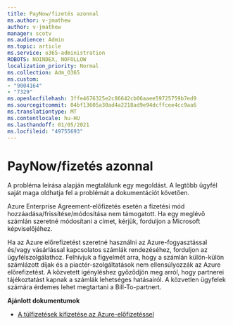 ```yaml
---
title: PayNow/fizetés azonnal
ms.author: v-jmathew
author: v-jmathew
manager: scotv
ms.audience: Admin
ms.topic: article
ms.service: o365-administration
ROBOTS: NOINDEX, NOFOLLOW
localization_priority: Normal
ms.collection: Adm_O365
ms.custom:
- "9004164"
- "7329"
ms.openlocfilehash: 3ffe4676325e2c86642cb06aaee59725759b7ed9
ms.sourcegitcommit: 04bf13605a30ad4a2218ad9e94dcffcee4cc9aa6
ms.translationtype: MT
ms.contentlocale: hu-HU
ms.lasthandoff: 01/05/2021
ms.locfileid: "49755693"
---
```

# <a name="paynowmake-payment-immediately"></a>PayNow/fizetés azonnal

A probléma leírása alapján megtalálunk egy megoldást. A legtöbb ügyfél saját maga oldhatja fel a problémát a dokumentációt követően.

Azure Enterprise Agreement-előfizetés esetén a fizetési mód hozzáadása/frissítése/módosítása nem támogatott. Ha egy meglévő számlán szeretné módosítani a címet, kérjük, forduljon a Microsoft képviselőjéhez.

Ha az Azure előrefizetést szeretné használni az Azure-fogyasztással és/vagy vásárlással kapcsolatos számlák rendezéséhez, forduljon az ügyfélszolgálathoz. Felhívjuk a figyelmét arra, hogy a számlán külön-külön számlázott díjak és a piactér-szolgáltatások nem ellensúlyozzák az Azure előrefizetést. A közvetett igényléshez győződjön meg arról, hogy partnerei tájékoztatást kapnak a számlák lehetséges hatásairól. A közvetlen ügyfelek számára érdemes lehet megtartani a Bill-To-partnert.

**Ajánlott dokumentumok**

- [A túlfizetések kifizetése az Azure-előfizetéssel](https://docs.microsoft.com/azure/cost-management-billing/manage/ea-portal-enrollment-invoices#pay-your-overage-with-your-azure-prepayment)
